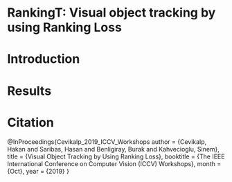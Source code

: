 # RankingT: Visual object tracking by using Ranking Loss

# Introduction

# Results

# Citation
@InProceedings{Cevikalp_2019_ICCV_Workshops
author = {Cevikalp, Hakan and Saribas, Hasan and Benligiray, Burak and Kahvecioglu, Sinem},
title = {Visual Object Tracking by Using Ranking Loss},
booktitle = {The IEEE International Conference on Computer Vision (ICCV) Workshops},
month = {Oct},
year = {2019}
}
